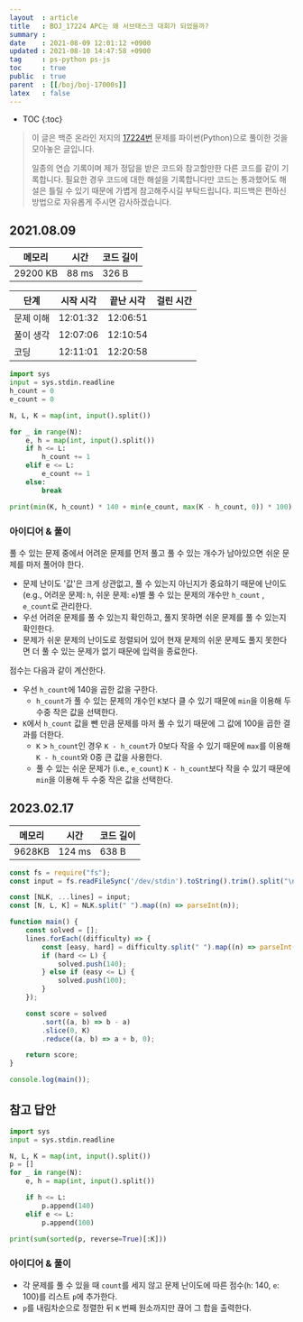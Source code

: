```yaml
---
layout  : article
title   : BOJ_17224 APC는 왜 서브태스크 대회가 되었을까?
summary : 
date    : 2021-08-09 12:01:12 +0900
updated : 2021-08-10 14:47:58 +0900
tag     : ps-python ps-js
toc     : true
public  : true
parent  : [[/boj/boj-17000s]]
latex   : false
---
```

* TOC
{:toc}

> 이 글은 백준 온라인 저지의 [17224번](https://www.acmicpc.net/problem/17224) 문제를 파이썬(Python)으로 풀이한 것을 모아놓은 글입니다.
>
> 일종의 연습 기록이며 제가 정답을 받은 코드와 참고할만한 다른 코드를 같이 기록합니다. 필요한 경우 코드에 대한 해설을 기록합니다만 코드는 통과했어도 해설은 틀릴 수 있기 때문에 가볍게 참고해주시길 부탁드립니다. 피드백은 편하신 방법으로 자유롭게 주시면 감사하겠습니다.

## 2021.08.09

| 메모리    | 시간  | 코드 길이 |
| --------- | ----- | --------- |
| 29200 KB  | 88 ms | 326 B     |

| 단계      | 시작 시각 | 끝난 시각 | 걸린 시간 |
| --------- | --------- | --------- | --------- |
| 문제 이해 | 12:01:32  | 12:06:51  |           |
| 풀이 생각 | 12:07:06  | 12:10:54  |           |
| 코딩      | 12:11:01  | 12:20:58  |           |

```python
import sys
input = sys.stdin.readline
h_count = 0
e_count = 0

N, L, K = map(int, input().split())

for _ in range(N):
    e, h = map(int, input().split())
    if h <= L:
        h_count += 1
    elif e <= L:
        e_count += 1
    else:
        break

print(min(K, h_count) * 140 + min(e_count, max(K - h_count, 0)) * 100)
```

### 아이디어 & 풀이

풀 수 있는 문제 중에서 어려운 문제를 먼저 풀고 풀 수 있는 개수가 남아있으면 쉬운 문제를 마저 풀어야 한다.

* 문제 난이도 '값'은 크게 상관없고, 풀 수 있는지 아닌지가 중요하기 때문에 난이도(e.g., 어려운 문제: `h`, 쉬운 문제: `e`)별 풀 수 있는 문제의 개수만 `h_count` , `e_count`로 관리한다.
* 우선 어려운 문제를 풀 수 있는지 확인하고, 풀지 못하면 쉬운 문제를 풀 수 있는지 확인한다.
* 문제가 쉬운 문제의 난이도로 정렬되어 있어 현재 문제의 쉬운 문제도 풀지 못한다면 더 풀 수 있는 문제가 없기 때문에 입력을 종료한다.

점수는 다음과 같이 계산한다.

* 우선 `h_count`에 140을 곱한 값을 구한다.
    * `h_count`가 풀 수 있는 문제의 개수인 `K`보다 클 수 있기 때문에 `min`을 이용해 두 수중 작은 값을 선택한다.
* `K`에서 `h_count` 값을 뺀 만큼 문제를 마저 풀 수 있기 때문에 그 값에 100을 곱한 결과를 더한다.
    * `K` > `h_count`인 경우 `K - h_count`가 0보다 작을 수 있기 때문에 `max`를 이용해 `K - h_count`와 0중 큰 값을 사용한다.
    * 풀 수 있는 쉬운 문제가 (i.e., `e_count`) `K - h_count`보다 작을 수 있기 때문에 `min`을 이용해 두 수중 작은 값을 선택한다.

## 2023.02.17

| 메모리    | 시간  | 코드 길이 |
| --------- | ----- | --------- |
| 9628KB  | 124 ms | 638 B     |

```js
const fs = require("fs");
const input = fs.readFileSync('/dev/stdin').toString().trim().split("\n");

const [NLK, ...lines] = input;
const [N, L, K] = NLK.split(" ").map((n) => parseInt(n));

function main() {
    const solved = [];
    lines.forEach((difficulty) => {
        const [easy, hard] = difficulty.split(" ").map((n) => parseInt(n));
        if (hard <= L) {
            solved.push(140);
        } else if (easy <= L) {
            solved.push(100);
        }
    });

    const score = solved
        .sort((a, b) => b - a)
        .slice(0, K)
        .reduce((a, b) => a + b, 0);

    return score;
}

console.log(main());
```

## 참고 답안

```python
import sys
input = sys.stdin.readline

N, L, K = map(int, input().split())
p = []
for _ in range(N):
    e, h = map(int, input().split())

    if h <= L:
        p.append(140)
    elif e <= L:
        p.append(100)

print(sum(sorted(p, reverse=True)[:K]))
```

### 아이디어 & 풀이

* 각 문제를 풀 수 있을 때 `count`를 세지 않고 문제 난이도에 따른 점수(`h`: 140, `e`: 100)를 리스트 `p`에 추가한다.
* `p`를 내림차순으로 정렬한 뒤 `K` 번째 원소까지만 끊어 그 합을 출력한다.

